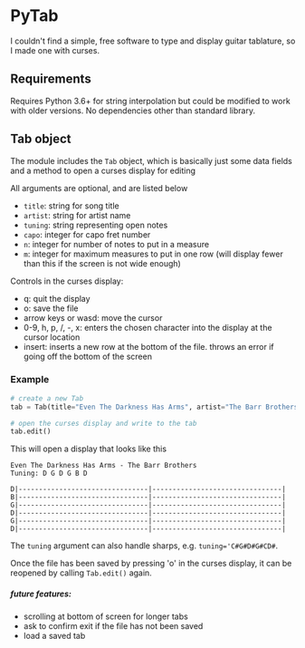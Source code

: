 # PyTab

I couldn't find a simple, free software to type and display guitar tablature, so I made one with curses.

## Requirements
Requires Python 3.6+ for string interpolation but could be modified to work with older versions. No dependencies other than standard library.
## Tab object
The module includes the `Tab` object, which is basically just some data fields and a method to open a curses display for editing

All arguments are optional, and are listed below
- `title`: string for song title
- `artist`: string for artist name
- `tuning`: string representing open notes
- `capo`: integer for capo fret number
- `n`: integer for number of notes to put in a measure
- `m`: integer for maximum measures to put in one row (will display fewer than this if the screen is not wide enough)

Controls in the curses display:
- q: quit the display
- o: save the file
- arrow keys or wasd: move the cursor
- 0-9, h, p, /, -, x: enters the chosen character into the display at the cursor location
- insert: inserts a new row at the bottom of the file. throws an error if going off the bottom of the screen

### Example
```python
# create a new Tab
tab = Tab(title="Even The Darkness Has Arms", artist="The Barr Brothers", tuning='DGDGBD', n=16, m=2)

# open the curses display and write to the tab
tab.edit()
```

This will open a display that looks like this

```
Even The Darkness Has Arms - The Barr Brothers
Tuning: D G D G B D

D|--------------------------------|--------------------------------|
B|--------------------------------|--------------------------------|
G|--------------------------------|--------------------------------|
D|--------------------------------|--------------------------------|
G|--------------------------------|--------------------------------|
D|--------------------------------|--------------------------------|
```

The `tuning` argument can also handle sharps, e.g. `tuning='C#G#D#G#CD#`.

Once the file has been saved by pressing 'o' in the curses display, it can be reopened by calling `Tab.edit()` again.

##### future features:
- scrolling at bottom of screen for longer tabs
- ask to confirm exit if the file has not been saved
- load a saved tab
